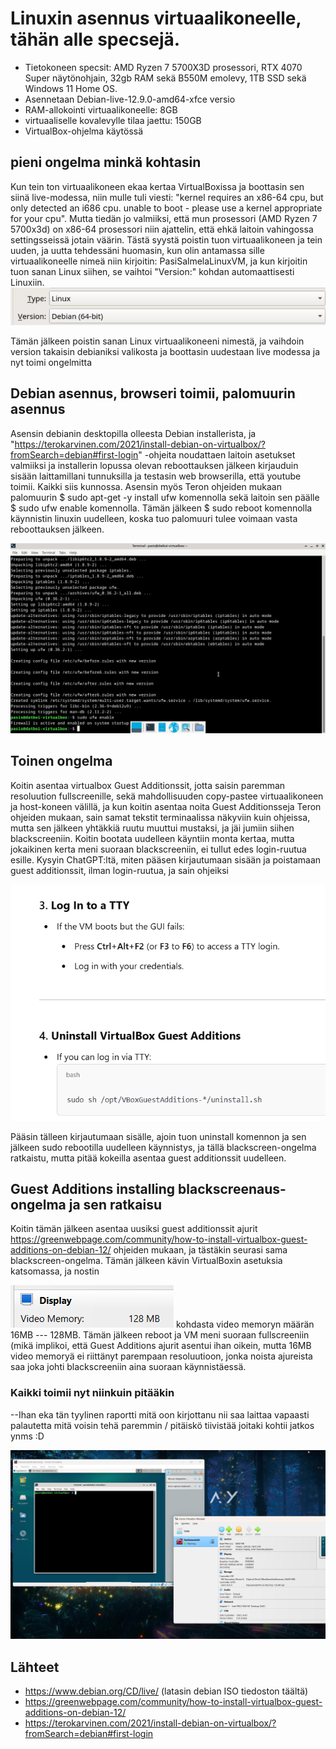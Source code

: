 # Linuxin asennus virtuaalikoneelle, tähän alle specsejä.

- Tietokoneen specsit: AMD Ryzen 7 5700X3D prosessori, RTX 4070 Super näytönohjain, 32gb RAM sekä B550M emolevy, 1TB SSD sekä Windows 11 Home OS.
- Asennetaan Debian-live-12.9.0-amd64-xfce versio
- RAM-allokointi virtuaalikoneelle: 8GB
- virtuaaliselle kovalevylle tilaa jaettu: 150GB
- VirtualBox-ohjelma käytössä
  
## pieni ongelma minkä kohtasin

Kun tein ton virtuaalikoneen ekaa kertaa VirtualBoxissa ja boottasin sen siinä live-modessa, niin mulle tuli viesti: "kernel requires an x86-64 cpu, but only detected an i686 cpu. unable to boot - please use a kernel appropriate for your cpu".
Mutta tiedän jo valmiiksi, että mun prosessori (AMD Ryzen 7 5700x3d) on x86-64 prosessori niin ajattelin, että ehkä laitoin vahingossa settingsseissä jotain väärin. Tästä syystä poistin tuon virtuaalikoneen ja tein uuden, ja uutta tehdessäni huomasin, 
kun olin antamassa sille virtuaalikoneelle nimeä niin kirjoitin: PasiSalmelaLinuxVM, ja kun kirjoitin tuon sanan Linux siihen, se vaihtoi "Version:" kohdan automaattisesti Linuxiin. 
![Kuva kyseisestä kohdasta](images/Linux-Image.png)


Tämän jälkeen poistin sanan Linux virtuaalikoneeni nimestä, ja vaihdoin version takaisin debianiksi valikosta
ja boottasin uudestaan live modessa ja nyt toimi ongelmitta

## Debian asennus, browseri toimii, palomuurin asennus

Asensin debianin desktopilla olleesta Debian installerista, ja "https://terokarvinen.com/2021/install-debian-on-virtualbox/?fromSearch=debian#first-login" -ohjeita noudattaen laitoin asetukset valmiiksi ja installerin lopussa olevan reboottauksen jälkeen kirjauduin sisään laittamillani tunnuksilla ja testasin web browserilla, että youtube toimii. Kaikki siis kunnossa. Asensin myös Teron ohjeiden mukaan palomuurin $ sudo apt-get -y install ufw komennolla sekä laitoin sen päälle $ sudo ufw enable komennolla. Tämän jälkeen $ sudo reboot komennolla käynnistin linuxin uudelleen, koska tuo palomuuri tulee voimaan vasta reboottauksen jälkeen. 

![Alt Text](images/LinuxFW.png)

## Toinen ongelma

Koitin asentaa virtualbox Guest Additionssit, jotta saisin paremman resoluution fullscreenille, sekä mahdollisuuden copy-pastee virtuaalikoneen ja host-koneen välillä, ja kun koitin asentaa noita Guest Additionsseja Teron ohjeiden mukaan, sain samat tekstit terminaalissa näkyviin kuin ohjeissa, mutta sen jälkeen yhtäkkiä ruutu muuttui mustaksi, ja jäi jumiin siihen blackscreeniin. Koitin bootata uudelleen käyntiin monta kertaa, mutta jokaikinen kerta meni suoraan blackscreeniin, ei tullut edes login-ruutua esille. Kysyin ChatGPT:ltä, miten pääsen kirjautumaan sisään ja poistamaan guest additionssit, ilman login-ruutua, ja sain ohjeiksi 

![Alt Text](images/TTyLinux.png)

Pääsin tälleen kirjautumaan sisälle, ajoin tuon uninstall komennon ja sen jälkeen sudo rebootilla uudelleen käynnistys, ja tällä blackscreen-ongelma ratkaistu, mutta pitää kokeilla asentaa guest additionssit uudelleen.

## Guest Additions installing blackscreenaus-ongelma ja sen ratkaisu

Koitin tämän jälkeen asentaa uusiksi guest additionssit ajurit https://greenwebpage.com/community/how-to-install-virtualbox-guest-additions-on-debian-12/ ohjeiden mukaan, ja tästäkin seurasi sama blackscreen-ongelma. Tämän jälkeen kävin VirtualBoxin asetuksia katsomassa, ja nostin    

![Alt Text](images/VideoMemory.png) kohdasta video memoryn määrän 16MB --- 128MB. Tämän jälkeen reboot ja VM meni suoraan fullscreeniin (mikä implikoi, että Guest Additions ajurit asentui ihan oikein, mutta 16MB video memoryä ei riittänyt parempaan resoluutioon, jonka noista ajureista saa joka johti blackscreeniin aina suoraan käynnistäessä.

### Kaikki toimii nyt niinkuin pitääkin

--Ihan eka tän tyylinen raportti mitä oon kirjottanu nii saa laittaa vapaasti palautetta mitä voisin tehä paremmin / pitäiskö tiivistää joitaki kohtii jatkos ynms :D



![Alt Text](images/FinishedLinux.jpeg)

## Lähteet
- https://www.debian.org/CD/live/     (latasin debian ISO tiedoston täältä)
- https://greenwebpage.com/community/how-to-install-virtualbox-guest-additions-on-debian-12/
- https://terokarvinen.com/2021/install-debian-on-virtualbox/?fromSearch=debian#first-login
